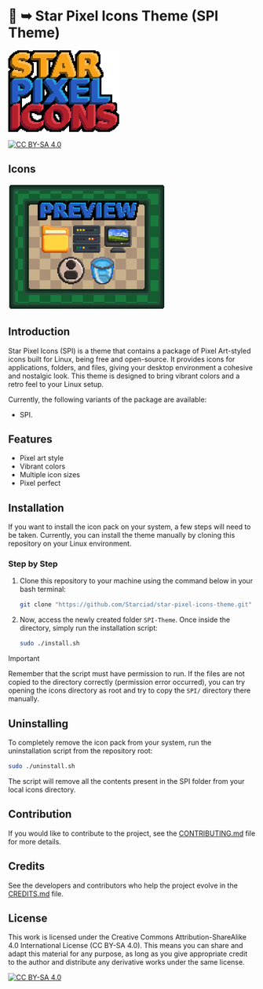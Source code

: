 # 🌟 ➥ Star Pixel Icons Theme (SPI Theme)

![title]

[![CC BY-SA 4.0][cc-by-sa-shield]][cc-by-sa]

## Icons

![preview]

## Introduction

Star Pixel Icons (SPI) is a theme that contains a package of Pixel Art-styled icons built for Linux, being free and open-source. It provides icons for applications, folders, and files, giving your desktop environment a cohesive and nostalgic look. This theme is designed to bring vibrant colors and a retro feel to your Linux setup.

Currently, the following variants of the package are available:

- SPI.

## Features

- Pixel art style
- Vibrant colors
- Multiple icon sizes
- Pixel perfect

## Installation

If you want to install the icon pack on your system, a few steps will need to be taken. Currently, you can install the theme manually by cloning this repository on your Linux environment.

### Step by Step

1. Clone this repository to your machine using the command below in your bash terminal:

    ```bash
    git clone "https://github.com/Starciad/star-pixel-icons-theme.git" "SPI-Theme" --depth=1;
    ```

2. Now, access the newly created folder `SPI-Theme`. Once inside the directory, simply run the installation script:

    ```sh
    sudo ./install.sh
    ```

> [!IMPORTANT]  
> Remember that the script must have permission to run. If the files are not copied to the directory correctly (permission error occurred), you can try opening the icons directory as root and try to copy the `SPI/` directory there manually.

## Uninstalling

To completely remove the icon pack from your system, run the uninstallation script from the repository root:

```sh
sudo ./uninstall.sh
```

The script will remove all the contents present in the SPI folder from your local icons directory.

## Contribution

If you would like to contribute to the project, see the [CONTRIBUTING.md](./CONTRIBUTING.md) file for more details.

## Credits

See the developers and contributors who help the project evolve in the [CREDITS.md](./CREDITS.md) file.

## License

This work is licensed under the Creative Commons Attribution-ShareAlike 4.0 International License (CC BY-SA 4.0). This means you can share and adapt this material for any purpose, as long as you give appropriate credit to the author and distribute any derivative works under the same license.

[![CC BY-SA 4.0][cc-by-sa-image]][cc-by-sa]

[title]: ./.github/title.webp
[preview]: ./.github/preview.webp
[cc-by-sa]: http://creativecommons.org/licenses/by-sa/4.0/
[cc-by-sa-image]: https://licensebuttons.net/l/by-sa/4.0/88x31.png
[cc-by-sa-shield]: https://img.shields.io/badge/License-CC%20BY--SA%204.0-lightgrey.svg
